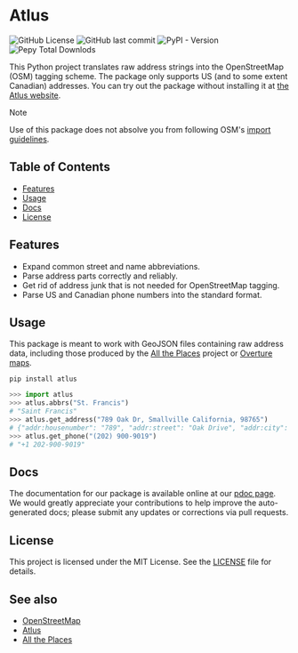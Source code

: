 # Atlus

![GitHub License](https://img.shields.io/github/license/whubsch/atlus_py)
![GitHub last commit](https://img.shields.io/github/last-commit/whubsch/atlus_py)
![PyPI - Version](https://img.shields.io/pypi/v/atlus)
![Pepy Total Downlods](https://img.shields.io/pepy/dt/atlus)

This Python project translates raw address strings into the OpenStreetMap (OSM) tagging scheme. The package only supports US (and to some extent Canadian) addresses. You can try out the package without installing it at [the Atlus website](https://atlus.dev).

> [!NOTE]
> Use of this package does not absolve you from following OSM's [import guidelines](https://wiki.openstreetmap.org/wiki/Import/Guidelines).

## Table of Contents

- [Features](#features)
- [Usage](#usage)
- [Docs](#docs)
- [License](#license)

## Features

- Expand common street and name abbreviations.
- Parse address parts correctly and reliably.
- Get rid of address junk that is not needed for OpenStreetMap tagging.
- Parse US and Canadian phone numbers into the standard format.

## Usage

This package is meant to work with GeoJSON files containing raw address data, including those produced by the [All the Places](https://alltheplaces.xyz) project or [Overture maps](https://wiki.openstreetmap.org/wiki/Overture).

```console
pip install atlus
```

```python
>>> import atlus
>>> atlus.abbrs("St. Francis")
# "Saint Francis"
>>> atlus.get_address("789 Oak Dr, Smallville California, 98765")
# {"addr:housenumber": "789", "addr:street": "Oak Drive", "addr:city": "Smallville", "addr:state": "CA", "addr:postcode": "98765"}
>>> atlus.get_phone("(202) 900-9019")
# "+1 202-900-9019"
```

## Docs

The documentation for our package is available online at our [pdoc page](https://whubsch.github.io/atlus_py/index.html). We would greatly appreciate your contributions to help improve the auto-generated docs; please submit any updates or corrections via pull requests.

## License

This project is licensed under the MIT License. See the [LICENSE](LICENSE.txt) file for details.

## See also

- [OpenStreetMap](https://www.openstreetmap.org/)
- [Atlus](https://wiki.openstreetmap.org/wiki/atlus)
- [All the Places](https://wiki.openstreetmap.org/wiki/All_the_Places)
